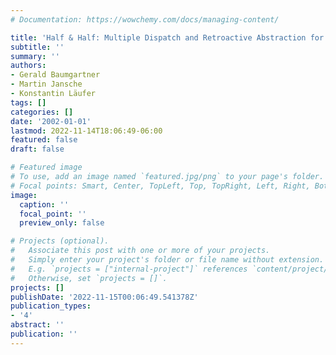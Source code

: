 ```yaml
---
# Documentation: https://wowchemy.com/docs/managing-content/

title: 'Half & Half: Multiple Dispatch and Retroactive Abstraction for Java'
subtitle: ''
summary: ''
authors:
- Gerald Baumgartner
- Martin Jansche
- Konstantin Läufer
tags: []
categories: []
date: '2002-01-01'
lastmod: 2022-11-14T18:06:49-06:00
featured: false
draft: false

# Featured image
# To use, add an image named `featured.jpg/png` to your page's folder.
# Focal points: Smart, Center, TopLeft, Top, TopRight, Left, Right, BottomLeft, Bottom, BottomRight.
image:
  caption: ''
  focal_point: ''
  preview_only: false

# Projects (optional).
#   Associate this post with one or more of your projects.
#   Simply enter your project's folder or file name without extension.
#   E.g. `projects = ["internal-project"]` references `content/project/deep-learning/index.md`.
#   Otherwise, set `projects = []`.
projects: []
publishDate: '2022-11-15T00:06:49.541378Z'
publication_types:
- '4'
abstract: ''
publication: ''
---
```

